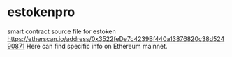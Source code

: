 # estokenpro
smart contract source file for estoken
https://etherscan.io/address/0x3522feDe7c4239Bf440a13876820c38d52490871
Here can find specific info on Ethereum mainnet.
